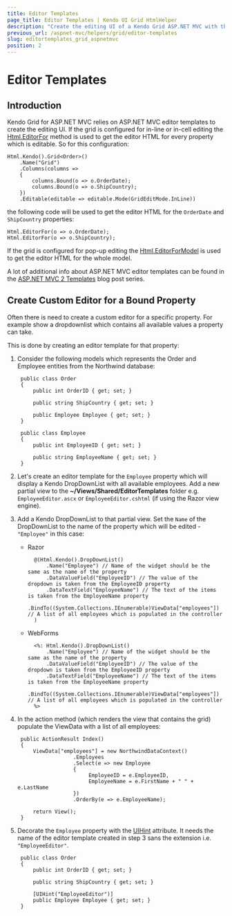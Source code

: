 ```yaml
---
title: Editor Templates
page_title: Editor Templates | Kendo UI Grid HtmlHelper
description: "Create the editing UI of a Kendo Grid ASP.NET MVC with the ASP.NET MVC editor templates."
previous_url: /aspnet-mvc/helpers/grid/editor-templates
slug: editortemplates_grid_aspnetmvc
position: 2
---
```


# Editor Templates

## Introduction

Kendo Grid for ASP.NET MVC relies on ASP.NET MVC editor templates to create the editing UI. If the grid is configured for
in-line or in-cell editing the [Html.EditorFor](https://msdn.microsoft.com/en-us/library/system.web.mvc.html.editorextensions.editorfor.aspx) method
is used to get the editor HTML for every property which is editable. So for this configuration:

    Html.Kendo().Grid<Order>()
        .Name("Grid")
        .Columns(columns =>
        {
            columns.Bound(o => o.OrderDate);
            columns.Bound(o => o.ShipCountry);
        })
        .Editable(editable => editable.Mode(GridEditMode.InLine))

the following code will be used to get the editor HTML for the `OrderDate` and `ShipCountry` properties:

    Html.EditorFor(o => o.OrderDate);
    Html.EditorFor(o => o.ShipCountry);

If the grid is configured for pop-up editing the [Html.EditorForModel](https://msdn.microsoft.com/en-us/library/system.web.mvc.html.editorextensions.editorformodel.aspx) is
used to get the editor HTML for the whole model.

A lot of additional info about ASP.NET MVC editor templates can be found in the [ASP.NET MVC 2 Templates](http://bradwilson.typepad.com/blog/2009/10/aspnet-mvc-2-templates-part-1-introduction.html) blog post series.

## Create Custom Editor for a Bound Property

Often there is need to create a custom editor for a specific property. For example show a dropdownlist which contains all available values a property can take.

This is done by creating an editor template for that property:

1. Consider the following models which represents the Order and Employee entities from the Northwind database:

        public class Order
        {
            public int OrderID { get; set; }

            public string ShipCountry { get; set; }

            public Employee Employee { get; set; }
        }

        public class Employee
        {
            public int EmployeeID { get; set; }

            public string EmployeeName { get; set; }
        }

2. Let's create an editor template for the `Employee` property which will display a Kendo DropDownList with all available employees. Add a new partial view
to the **~/Views/Shared/EditorTemplates** folder e.g. `EmployeeEditor.ascx` or `EmployeeEditor.cshtml` (if using the Razor view engine).
3. Add a Kendo DropDownList to that partial view. Set the `Name` of the DropDownList to the name of the property which will be edited - `"Employee"` in this case:
    - Razor

            @(Html.Kendo().DropDownList()
                .Name("Employee") // Name of the widget should be the same as the name of the property
                .DataValueField("EmployeeID") // The value of the dropdown is taken from the EmployeeID property
                .DataTextField("EmployeeName") // The text of the items is taken from the EmployeeName property
                .BindTo((System.Collections.IEnumerable)ViewData["employees"]) // A list of all employees which is populated in the controller
            )
    - WebForms

            <%: Html.Kendo().DropDownList()
                .Name("Employee") // Name of the widget should be the same as the name of the property
                .DataValueField("EmployeeID") // The value of the dropdown is taken from the EmployeeID property
                .DataTextField("EmployeeName") // The text of the items is taken from the EmployeeName property
                .BindTo((System.Collections.IEnumerable)ViewData["employees"]) // A list of all employees which is populated in the controller
            %>
4. In the action method (which renders the view that contains the grid) populate the ViewData with a list of all employees:

        public ActionResult Index()
        {
            ViewData["employees"] = new NorthwindDataContext()
                         .Employees
                         .Select(e => new Employee
                         {
                              EmployeeID = e.EmployeeID,
                              EmployeeName = e.FirstName + " " + e.LastName
                         })
                         .OrderBy(e => e.EmployeeName);

            return View();
        }
5. Decorate the `Employee` property with the [UIHint](https://msdn.microsoft.com/en-us/library/cc679268) attribute. It needs the name of the editor template created in
step 3 sans the extension i.e. `"EmployeeEditor"`.

        public class Order
        {
            public int OrderID { get; set; }

            public string ShipCountry { get; set; }

            [UIHint("EmployeeEditor")]
            public Employee Employee { get; set; }
        }
